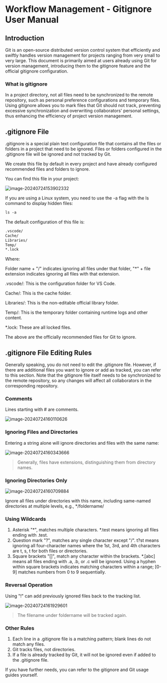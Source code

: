 # Workflow Management - Gitignore User Manual

## Introduction

Git is an open-source distributed version control system that efficiently and swiftly handles version management for projects ranging from very small to very large. This document is primarily aimed at users already using Git for version management, introducing them to the gitignore feature and the official gitignore configuration.

### What is gitignore

In a project directory, not all files need to be synchronized to the remote repository, such as personal preference configurations and temporary files. Using gitignore allows you to mark files that Git should not track, preventing excessive synchronization and overwriting collaborators' personal settings, thus enhancing the efficiency of project version management.

## .gitignore File

.gitignore is a special plain text configuration file that contains all the files or folders in a project that need to be ignored. Files or folders configured in the .gitignore file will be ignored and not tracked by Git.

We create this file by default in every project and have already configured recommended files and folders to ignore.

You can find this file in your project:

![image-20240724153902332](./img/image-20240724153902332.png)

If you are using a Linux system, you need to use the -a flag with the ls command to display hidden files:

```default
ls -a
```

The default configuration of this file is:

```default
.vscode/
Cache/
Libraries/
Temp/
*.lock
```

Where:

Folder name + "/" indicates ignoring all files under that folder, "*" + file extension indicates ignoring all files with that extension.

.vscode/: This is the configuration folder for VS Code.

Cache/: This is the cache folder.

Libraries/: This is the non-editable official library folder.

Temp/: This is the temporary folder containing runtime logs and other content.

*.lock: These are all locked files.

The above are the officially recommended files for Git to ignore.

## .gitignore File Editing Rules

Generally speaking, you do not need to edit the .gitignore file. However, if there are additional files you want to ignore or add as tracked, you can refer to this section. Note that the gitignore file itself needs to be synchronized to the remote repository, so any changes will affect all collaborators in the corresponding repository.

### Comments

Lines starting with # are comments.

![image-20240724160110626](./img/image-20240724160110626.png)

### Ignoring Files and Directories

Entering a string alone will ignore directories and files with the same name:

![image-20240724160343666](./img/image-20240724160343666.png)

> Generally, files have extensions, distinguishing them from directory names.

### Ignoring Directories Only

![image-20240724160709884](./img/image-20240724160709884.png)

Ignore all files under directories with this name, including same-named directories at multiple levels, e.g., */foldername/

### Using Wildcards

1. Asterisk "*", matches multiple characters. \*.test means ignoring all files ending with .test.
2. Question mark "?", matches any single character except "/". t?st means ignoring all four-character names where the 1st, 3rd, and 4th characters are t, s, t for both files or directories.
3. Square brackets "[]", match any character within the brackets. *.[abc] means all files ending with .a, .b, or .c will be ignored.
   Using a hyphen within square brackets indicates matching characters within a range; [0-9] matches numbers from 0 to 9 sequentially.

### Reversal Operation

Using "!" can add previously ignored files back to the tracking list.

![image-20240724161929601](./img/image-20240724161929601.png)

> The filename under foldername will be tracked again.

### Other Rules

1. Each line in a .gitignore file is a matching pattern; blank lines do not match any files.
2. Git tracks files, not directories.
3. If a file is already tracked by Git, it will not be ignored even if added to the .gitignore file.

If you have further needs, you can refer to the gitignore and Git usage guides yourself.
